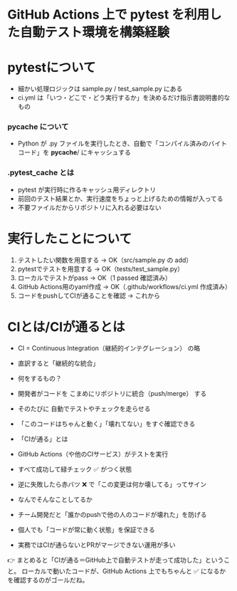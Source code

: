 # GitHub Actions 上で pytest を利用した自動テスト環境を構築経験


# pytestについて
- 細かい処理ロジックは sample.py / test_sample.py にある
- ci.yml は「いつ・どこで・どう実行するか」を決めるだけ指示書説明書的なもの








###  __pycache__ について  
- Python が .py ファイルを実行したとき、自動で「コンパイル済みのバイトコード」を __pycache__/ にキャッシュする

### .pytest_cache とは
- pytest が実行時に作るキャッシュ用ディレクトリ
- 前回のテスト結果とか、実行速度をちょっと上げるための情報が入ってる
- 不要ファイルだからリポジトリに入れる必要はない

# 実行したことについて
1.	テストしたい関数を用意する → OK（src/sample.py の add）
2.	pytestでテストを用意する → OK（tests/test_sample.py）
3.	ローカルでテストがpass → OK（1 passed 確認済み）    
4.	GitHub Actions用のyaml作成 → OK（.github/workflows/ci.yml 作成済み）
5.	コードをpushしてCIが通ることを確認 → これから

# CIとは/CIが通るとは
- CI = Continuous Integration（継続的インテグレーション） の略
- 直訳すると「継続的な統合」

- 何をするもの？
- 開発者がコードを こまめにリポジトリに統合（push/merge） する
- そのたびに 自動でテストやチェックを走らせる
- 「このコードはちゃんと動く」「壊れてない」をすぐ確認できる

- 「CIが通る」とは
- GitHub Actions（や他のCIサービス）がテストを実行
- すべて成功して緑チェック ✅ がつく状態
- 逆に失敗したら赤バツ ❌ で「この変更は何か壊してる」ってサイン

- なんでそんなことしてるか
- チーム開発だと「誰かのpushで他の人のコードが壊れた」を防げる
- 個人でも「コードが常に動く状態」を保証できる
- 実務ではCIが通らないとPRがマージできない運用が多い

👉 まとめると「CIが通る＝GitHub上で自動テストが走って成功した」ということ。
ローカルで動いたコードが、GitHub Actions 上でもちゃんと ✅ になるかを確認するのがゴールだね。
